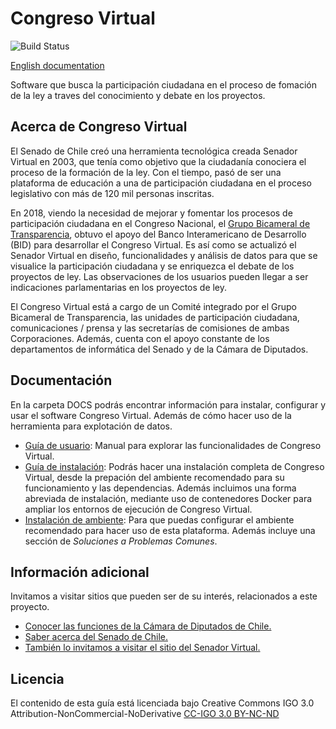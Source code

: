 # Congreso Virtual

![Build Status](http://trole.informaticapucv.cl:2083/buildStatus/icon?job=CongresoVirtual&style=plastic)

[English documentation](..blob/master/README_en.md)

Software que busca la participación ciudadana en el proceso de fomación de la ley a traves del conocimiento y debate en los proyectos.

## Acerca  de Congreso Virtual

El Senado de Chile creó una herramienta tecnológica creada Senador Virtual en 2003, que tenía como objetivo que la ciudadanía conociera el proceso de la formación de la ley. Con el tiempo, pasó de ser una plataforma de educación a una de participación ciudadana en el proceso legislativo con más de 120 mil personas inscritas.

En 2018, viendo la necesidad de mejorar y fomentar los procesos de participación ciudadana en el Congreso Nacional, el [Grupo Bicameral de Transparencia](https://www.camara.cl/camara/media/bicameral/bicameral.html), obtuvo el apoyo del Banco Interamericano de Desarrollo (BID) para desarrollar el Congreso Virtual. Es así como se actualizó el Senador Virtual en diseño, funcionalidades y análisis de datos para que se visualice la participación ciudadana y se enriquezca el debate de los proyectos de ley. Las observaciones de los usuarios pueden llegar a ser indicaciones parlamentarias en los proyectos de ley.

El Congreso Virtual está a cargo de un Comité integrado por el Grupo Bicameral de Transparencia, las unidades de participación ciudadana, comunicaciones / prensa y las secretarías de comisiones de ambas Corporaciones. Además, cuenta con el apoyo constante de los departamentos de informática del Senado y de la Cámara de Diputados.

## Documentación

En la carpeta DOCS podrás encontrar información para instalar, configurar y usar el software Congreso Virtual. Además de cómo hacer uso de la herramienta para explotación de datos.
* [Guía de usuario](https://github.com/eii-pucv/congreso-virtual/blob/master/DOCS/MANUAL_USUARIO.pdf): Manual para explorar las funcionalidades de Congreso Virtual.
* [Guía de instalación](https://github.com/eii-pucv/congreso-virtual/blob/master/INSTALACION.md): Podrás hacer una instalación completa de Congreso Virtual, desde la prepación del ambiente recomendado para su funcionamiento y las dependencias. Además incluimos una forma abreviada de instalación, mediante uso de contenedores Docker para ampliar los entornos de ejecución de Congreso Virtual.
* [Instalación de ambiente](https://github.com/eii-pucv/congreso-virtual/blob/master/DOCS/INSTALACION_AMBIENTE.pdf): Para que puedas configurar el ambiente recomendado para hacer uso de esta plataforma. Además incluye una sección de _Soluciones a Problemas Comunes_.

## Información adicional

Invitamos a visitar sitios que pueden ser de su interés, relacionados a este proyecto.

* [Conocer las funciones de la Cámara de Diputados de Chile.](https://www.camara.cl/camara/camara_diputados.aspx)
* [Saber acerca del Senado de Chile.](https://www.senado.cl/funciones-del-senado/senado/2012-11-07/100615.html)
* [También lo invitamos a visitar el sitio del Senador Virtual.](https://www.senadorvirtual.cl)

## Licencia

El contenido de esta guía está licenciada bajo Creative Commons IGO 3.0 Attribution-NonCommercial-NoDerivative [CC-IGO 3.0 BY-NC-ND](https://github.com/eii-pucv/congreso-virtual/blob/master/LICENCIA)

